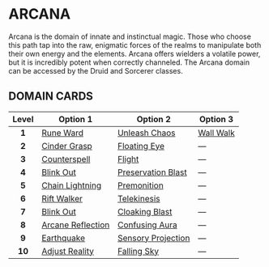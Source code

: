 # ARCANA

Arcana is the domain of innate and instinctual magic. Those who choose this path tap into the raw, enigmatic forces of the realms to manipulate both their own energy and the elements. Arcana offers wielders a volatile power, but it is incredibly potent when correctly channeled. The Arcana domain can be accessed by the Druid and Sorcerer classes.

## DOMAIN CARDS

| **Level** | **Option 1**                                             | **Option 2**                                               | **Option 3**                             |
| :-------: | -------------------------------------------------------- | ---------------------------------------------------------- | ---------------------------------------- |
|   **1**   | [Rune Ward](../abilities/Rune%20Ward.md)                 | [Unleash Chaos](../abilities/Unleash%20Chaos.md)           | [Wall Walk](../abilities/Wall%20Walk.md) |
|   **2**   | [Cinder Grasp](../abilities/Cinder%20Grasp.md)           | [Floating Eye](../abilities/Floating%20Eye.md)             | —                                        |
|   **3**   | [Counterspell](../abilities/Counterspell.md)             | [Flight](../abilities/Flight.md)                           | —                                        |
|   **4**   | [Blink Out](../abilities/Blink%20Out.md)                 | [Preservation Blast](../abilities/Preservation%20Blast.md) | —                                        |
|   **5**   | [Chain Lightning](../abilities/Chain%20Lightning.md)     | [Premonition](../abilities/Premonition.md)                 | —                                        |
|   **6**   | [Rift Walker](../abilities/Rift%20Walker.md)             | [Telekinesis](../abilities/Telekinesis.md)                 | —                                        |
|   **7**   | [Blink Out](../abilities/Blink%20Out.md)                 | [Cloaking Blast](../abilities/Cloaking%20Blast.md)         | —                                        |
|   **8**   | [Arcane Reflection](../abilities/Arcane%20Reflection.md) | [Confusing Aura](../abilities/Confusing%20Aura.md)         | —                                        |
|   **9**   | [Earthquake](../abilities/Earthquake.md)                 | [Sensory Projection](../abilities/Sensory%20Projection.md) | —                                        |
|  **10**   | [Adjust Reality](../abilities/Adjust%20Reality.md)       | [Falling Sky](../abilities/Falling%20Sky.md)               | —                                        |
